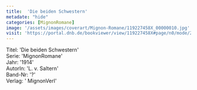 ```yaml
---
title:  'Die beiden Schwestern'
metadate: "hide"
categories: [MignonRomane]
image: '/assets/images/coverart/Mignon-Romane/119227458X_00000010.jpg'
visit: 'https://portal.dnb.de/bookviewer/view/119227458X#page/n0/mode/2up'
---
```

Titel: 'Die beiden Schwestern' <br>
Serie: 'MignonRomane' <br>
Jahr: '1914' <br>
AutorIn: 'L. v. Saltern' <br>
Band-Nr: '?' <br>
Verlag: ' MignonVerl'